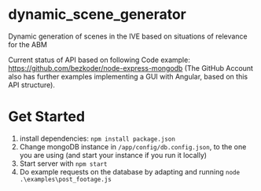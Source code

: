 # dynamic_scene_generator
Dynamic generation of scenes in the IVE based on situations of relevance for the ABM

Current status of API based on following Code example: https://github.com/bezkoder/node-express-mongodb (The GitHub Account also has further examples implementing a GUI with Angular, based on this API structure).

# Get Started

1. install dependencies: `npm install package.json`
2. Change mongoDB instance in `/app/config/db.config.json`, to the one you are using (and start your instance if you run it locally)
3. Start server with `npm start`
4. Do example requests on the database by adapting and running `node .\examples\post_footage.js`
